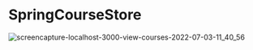 # SpringCourseStore


![screencapture-localhost-3000-view-courses-2022-07-03-11_40_56](https://user-images.githubusercontent.com/65340299/177027337-1e966b98-3d3f-41bd-a26b-85817beb8570.png)



